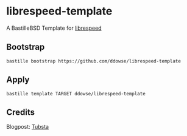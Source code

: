 # librespeed-template


A BastilleBSD Template for [librespeed](https://github.com/librespeed/speedtest)


## Bootstrap
```
bastille bootstrap https://github.com/ddowse/librespeed-template
```

## Apply
```
bastille template TARGET ddowse/librespeed-template
```

## Credits 
Blogpost: [Tubsta](https://www.tubsta.com/2022/02/librespeed-on-freebsd/)
